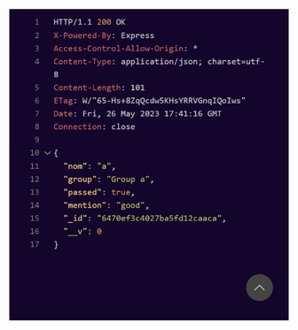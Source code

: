 <img src="https://github.com/Abdessamad7687/Students-api/blob/main/assets/demo/post.jpg" width="800">
